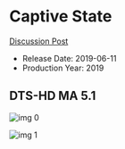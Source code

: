 # Captive State

[Discussion Post](https://www.avsforum.com/threads/bass-eq-for-filtered-movies.2995212/post-58123128)

* Release Date: 2019-06-11
* Production Year: 2019

## DTS-HD MA 5.1

![img 0](https://i.imgur.com/F6c5o5o.jpg)

![img 1](https://i.imgur.com/JbH0yLs.jpg)

